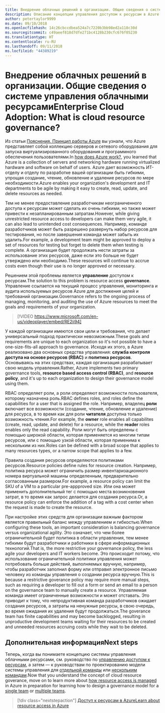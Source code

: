 ```yaml
---
title: Внедрение облачных решений в организации. Общие сведения о системе управления облачными ресурсами
description: Описание концепции управления доступом к ресурсам в Azure.
author: petertaylor9999
ms.date: 09/10/2018
ms.openlocfilehash: 14c26cbccdbea524a7c7220b3bb98ed2a118c30d
ms.sourcegitcommit: c49aeef818d7dfe271bc4128b230cfc676f05230
ms.translationtype: HT
ms.contentlocale: ru-RU
ms.lasthandoff: 09/11/2018
ms.locfileid: "44389219"
---
```

# <a name="enterprise-cloud-adoption-what-is-cloud-resource-governance"></a><span data-ttu-id="254cc-103">Внедрение облачных решений в организации. Общие сведения о системе управления облачными ресурсами</span><span class="sxs-lookup"><span data-stu-id="254cc-103">Enterprise Cloud Adoption: What is cloud resource governance?</span></span>

<span data-ttu-id="254cc-104">Из статьи [Пояснения. Принцип работы Azure](what-is-azure.md) вы узнали, что Azure представляет собой коллекцию серверов и сетевого оборудования для запуска виртуализированного оборудования и программного обеспечения пользователями.</span><span class="sxs-lookup"><span data-stu-id="254cc-104">In [how does Azure work?](what-is-azure.md), you learned that Azure is a collection of servers and networking hardware running virtualized hardware and software on behalf of users.</span></span> <span data-ttu-id="254cc-105">Azure дает возможность ИТ-отделу и отделу по разработке вашей организации быть гибкими, упрощая создание, чтение, обновление и удаление ресурсов по мере необходимости.</span><span class="sxs-lookup"><span data-stu-id="254cc-105">Azure enables your organization's development and IT departments to be agile by making it easy to create, read, update, and delete resources as needed.</span></span>

<span data-ttu-id="254cc-106">Тем не менее предоставление разработчикам неограниченного доступа к ресурсам может сделать их очень гибкими, но также может привести к незапланированным затратам.</span><span class="sxs-lookup"><span data-stu-id="254cc-106">However, while giving unrestricted resource access to developers can make them very agile, it can also lead to unintended cost consequences.</span></span> <span data-ttu-id="254cc-107">Например, команде разработчиков может быть разрешено развернуть набор ресурсов для тестирования, но после завершения команда может забыть их удалить.</span><span class="sxs-lookup"><span data-stu-id="254cc-107">For example, a development team might be approved to deploy a set of resources for testing but forget to delete them when testing is complete.</span></span> <span data-ttu-id="254cc-108">А организация будет продолжать нести затраты за использование этих ресурсов, даже если это больше не будет утверждено или необходимо.</span><span class="sxs-lookup"><span data-stu-id="254cc-108">These resources will continue to accrue costs even though their use is no longer approved or necessary.</span></span> 

<span data-ttu-id="254cc-109">Решением этой проблемы является **управление** доступом к ресурсам.</span><span class="sxs-lookup"><span data-stu-id="254cc-109">The solution to this problem is resource access **governance**.</span></span> <span data-ttu-id="254cc-110">Управление ссылается на текущий процесс управления, мониторинга и аудита используемых ресурсов Azure для достижения целей и требований организации.</span><span class="sxs-lookup"><span data-stu-id="254cc-110">Governance refers to the ongoing process of managing, monitoring, and auditing the use of Azure resources to meet the goals and requirements of your organization.</span></span> 

> [!VIDEO https://www.microsoft.com/en-us/videoplayer/embed/RE2ii94] 

<span data-ttu-id="254cc-111">У каждой организации имеются свои цели и требования, что делает универсальный подход практически невозможным.</span><span class="sxs-lookup"><span data-stu-id="254cc-111">These goals and requirements are unique to each organization so it's not possible to have a one-size-fits-all approach to governance.</span></span> <span data-ttu-id="254cc-112">Исходя их этого, в Azure реализовано два основных средства управления: **служба контроля доступа на основе ресурсов (RBAC)** и **политика ресурсов**. Основываясь на этих средствах, каждая организация разрабатывает свою модель управления.</span><span class="sxs-lookup"><span data-stu-id="254cc-112">Rather, Azure implements two primary governance tools, **resource based access control (RBAC)**, and **resource policy**, and it's up to each organization to design their governance model using them.</span></span>

<span data-ttu-id="254cc-113">RBAC определяет роли, а роли определяют возможности пользователя, которому назначена роль.</span><span class="sxs-lookup"><span data-stu-id="254cc-113">RBAC defines roles, and roles define the capabilities for a user that is assigned the role.</span></span> <span data-ttu-id="254cc-114">Например, владелец **роли** включает все возможности (создание, чтение, обновление и удаление) для ресурса, в то время как для роли **читателя** доступна только возможность чтения.</span><span class="sxs-lookup"><span data-stu-id="254cc-114">For example, the **owner** role enables all capabilites (create, read, update, and delete) for a resource, while the  **reader** roles enables only the read capability.</span></span> <span data-ttu-id="254cc-115">Роли могут быть определены с помощью широкой области, которая применяется ко многим типам ресурсов, или с помощью узкой области, которая применима к нескольким из них.</span><span class="sxs-lookup"><span data-stu-id="254cc-115">Roles can be defined with a broad scope that applies to many resources types, or a narrow scope that applies to a few.</span></span> 

<span data-ttu-id="254cc-116">Правила создания ресурсов определяются политиками ресурсов.</span><span class="sxs-lookup"><span data-stu-id="254cc-116">Resource policies define rules for resource creation.</span></span> <span data-ttu-id="254cc-117">Например, политика ресурса может ограничить размер инвентаризационного номера виртуальной машины определенным, предварительно согласованным размером.</span><span class="sxs-lookup"><span data-stu-id="254cc-117">For example, a resource policy can limit the SKU of a VM to a particular pre-appproved size.</span></span> <span data-ttu-id="254cc-118">Или она может применить дополнительный тег с помощью места возникновения затрат, в то время как запрос делается для создания ресурса.</span><span class="sxs-lookup"><span data-stu-id="254cc-118">Or, a resource policy can enforce the addition of a tag with a cost center when the request is made to create the resource.</span></span> 

<span data-ttu-id="254cc-119">При настройке этих средств для организации важным фактором является правильный баланс между управлением и гибкостью.</span><span class="sxs-lookup"><span data-stu-id="254cc-119">When configuring these tools, an important consideration is balancing governance versus organizational agility.</span></span> <span data-ttu-id="254cc-120">Это означает, что чем более ограничительной будет политика в области управления, тем менее гибкими будут разработчики и работники в сфере информационных технологий.</span><span class="sxs-lookup"><span data-stu-id="254cc-120">That is, the more restrictive your governance policy, the less agile your developers and IT workers become.</span></span> <span data-ttu-id="254cc-121">Это происходит потому, что использование ограничительной политики управления может потребовать больше действий, выполняемых вручную, например, чтобы разработчик заполнил форму или отправил электронное письмо человеку из команды управления о создании ресурса вручную.</span><span class="sxs-lookup"><span data-stu-id="254cc-121">This is because a restrictive goverance policy may require more manual steps, such as requiring a developer to fill out a form or send an email to a person on the governance team to manually create a resource.</span></span> <span data-ttu-id="254cc-122">Управляемая команда имеет ограниченные возможности и может отставать. Это приводит к тому, что непродуктивная команда разработчиков ожидает создания ресурсов, а затраты на ненужные ресурсы, в свою очередь, во время ожидания их удаления будут продолжаться.</span><span class="sxs-lookup"><span data-stu-id="254cc-122">The goverance team has finite capabilities and may become backlogged, resulting in unproductive development teams waiting for their resources to be created and unneeded resources accruing costs while they wait to be deleted.</span></span>

## <a name="next-steps"></a><span data-ttu-id="254cc-123">Дополнительная информация</span><span class="sxs-lookup"><span data-stu-id="254cc-123">Next steps</span></span>

<span data-ttu-id="254cc-124">Теперь, когда вы понимаете концепцию системы управления облачными ресурсами, см. руководство по [управлению доступом к ресурсам](azure-resource-access.md), а затем — к руководствам по проектированию модели системы управления для [отдельной команды](../governance/governance-single-team.md) или [нескольким командам](../governance/governance-multiple-teams.md).</span><span class="sxs-lookup"><span data-stu-id="254cc-124">Now that you understand the concept of cloud resource goverance, move on to learn more about [how resource access is managed](azure-resource-access.md) in Azure in preparation for learning how to design a governance model for a [single team](../governance/governance-single-team.md) or [multiple teams](../governance/governance-multiple-teams.md).</span></span>

> [!div class="nextstepaction"]
> [<span data-ttu-id="254cc-125">Доступ к ресурсам в Azure</span><span class="sxs-lookup"><span data-stu-id="254cc-125">Learn about resource access in Azure</span></span>](azure-resource-access.md)